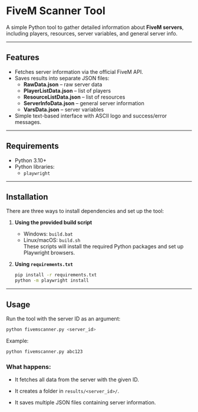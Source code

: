 # FiveM Scanner Tool

A simple Python tool to gather detailed information about **FiveM servers**, including players, resources, server variables, and general server info.

---

## Features

- Fetches server information via the official FiveM API.
- Saves results into separate JSON files:
  - **RawData.json** – raw server data
  - **PlayerListData.json** – list of players
  - **ResourceListData.json** – list of resources
  - **ServerInfoData.json** – general server information
  - **VarsData.json** – server variables
- Simple text-based interface with ASCII logo and success/error messages.

---

## Requirements

- Python 3.10+  
- Python libraries:
  - `playwright`

---

## Installation

There are three ways to install dependencies and set up the tool:

1. **Using the provided build script**  
   - Windows: `build.bat`  
   - Linux/macOS: `build.sh`  
   These scripts will install the required Python packages and set up Playwright browsers.

2. **Using `requirements.txt`**  
   ```bash
   pip install -r requirements.txt
   python -m playwright install
   ```

---

## Usage

Run the tool with the server ID as an argument:

```bash
python fivemscanner.py <server_id>
```

Example:

```bash
python fivemscanner.py abc123
```

### What happens:
- It fetches all data from the server with the given ID.
- It creates a folder in `results/<server_id>/`.

- It saves multiple JSON files containing server information.
